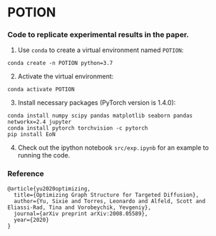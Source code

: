 # POTION
### Code to replicate experimental results in the paper.
1. Use `conda` to create a virtual environment named `POTION`:
```
conda create -n POTION python=3.7
```

2. Activate the virtual environment:
```
conda activate POTION
```

3. Install necessary packages (PyTorch version is 1.4.0):
```
conda install numpy scipy pandas matplotlib seaborn pandas networkx=2.4 jupyter
conda install pytorch torchvision -c pytorch
pip install EoN
```

4. Check out the ipython notebook `src/exp.ipynb` for an example to running the code.


### Reference
```
@article{yu2020optimizing,
  title={Optimizing Graph Structure for Targeted Diffusion},
  author={Yu, Sixie and Torres, Leonardo and Alfeld, Scott and Eliassi-Rad, Tina and Vorobeychik, Yevgeniy},
  journal={arXiv preprint arXiv:2008.05589},
  year={2020}
}
```
